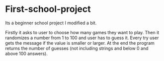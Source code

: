 # First-school-project
Its a beginner school project I modified a bit.

Firstly it asks to user to choose how many games they want to play. Then it randomizes a number from 1 to 100 and user has to guess it. Every try user gets the message if the value is smaller or larger. At the end the program returns the number of guesses (not including strings and below 0 and above 100 answers).
